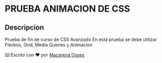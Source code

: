# PRUEBA ANIMACION DE CSS

## Descripcion

Prueba de fin de curso de CSS Avanzado
En esta prueba se debe utilizar Flexbox, Grid, Media Queries y Animacion

⌨️ Escrito con ❤️ por [Macarena Osses](https://github.com/Makaosva)
